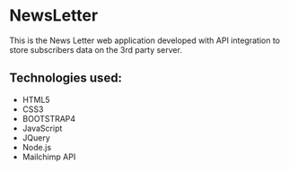 # NewsLetter
This is the News Letter web application developed with API integration to store subscribers data on the 3rd party server.

## Technologies used:
* HTML5
* CSS3 
* BOOTSTRAP4
* JavaScript 
* JQuery
* Node.js
* Mailchimp API
